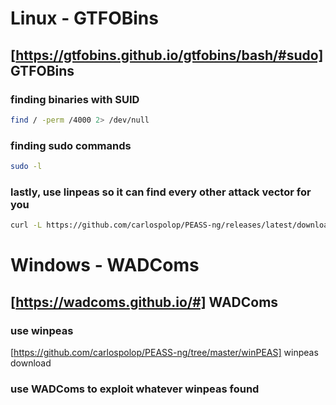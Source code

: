 # Linux - GTFOBins
## [https://gtfobins.github.io/gtfobins/bash/#sudo] GTFOBins
### finding binaries with SUID
```bash
find / -perm /4000 2> /dev/null
```

### finding sudo commands
```bash
sudo -l
```

### lastly, use linpeas so it can find every other attack vector for you
```bash
curl -L https://github.com/carlospolop/PEASS-ng/releases/latest/download/linpeas.sh | sh
```

# Windows - WADComs
## [https://wadcoms.github.io/#] WADComs
### use winpeas
[https://github.com/carlospolop/PEASS-ng/tree/master/winPEAS] winpeas download

### use WADComs to exploit whatever winpeas found

